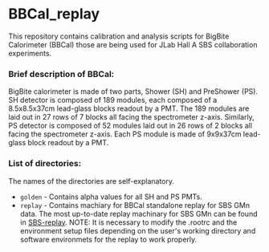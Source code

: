 # BBCal_replay
This repository contains calibration and analysis scripts for BigBite Calorimeter (BBCal) those are being used for JLab Hall A SBS collaboration experiments.

### Brief description of BBCal:
BigBite calorimeter is made of two parts, Shower (SH) and PreShower (PS). SH detector is composed of 189 modules, each composed of a 8.5x8.5x37cm lead-glass blocks readout by a PMT. The 189 modules are laid out in 27 rows of 7 blocks all facing the spectrometer z-axis. Similarly, PS detector is composed of 52 modules laid out in 26 rows of 2 blocks all facing the spectrometer z-axis. Each PS module is made of 9x9x37cm lead-glass block readout by a PMT. 

### List of directories:
The names of the directories are self-explanatory.

- `golden` - Contains alpha values for all SH and PS PMTs. 
- `replay` - Contains machiary for BBCal standalone replay for SBS GMn data. The most up-to-date replay machinary for SBS GMn can be found in [SBS-replay](https://github.com/JeffersonLab/SBS-replay). NOTE: It is necessary to modify the .rootrc and the environment setup files depending on the user's working directory and software environmets for the replay to work properly.  
